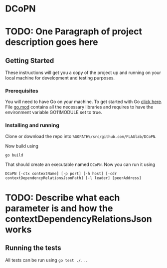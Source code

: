 # DCoPN

# TODO: One Paragraph of project description goes here

## Getting Started

These instructions will get you a copy of the project up and running on your local machine for development and testing purposes.

### Prerequisites

You will need to have Go on your machine. To get started with Go [click here](https://golang.org/doc/install). File [go.mod](https://github.com/FLAGlab/DCoPN/blob/master/go.mod) contains all the necessary libraries and requires to have the environment variable GO11MODULE set to true.

### Installing and running

Clone or download the repo into `%GOPATH%/src/github.com/FLAGlab/DCoPN`.

Now build using

```
go build
```
That should create an executable named `DCoPN`. Now you can run it using
```
DCoPN [-ctx contextName] [-p port] [-h host] [-cdr contextDependencyRelationsJsonPath] [-l leader] [peerAddress]
```
# TODO: Describe what each parameter is and how the contextDependencyRelationsJson works

## Running the tests

All tests can be run using `go test ./...`
